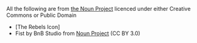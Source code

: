 All the following are from [the Noun Project](https://thenounproject.com) licenced under either Creative Commons or Public Domain

* [The Rebels Icon]
* Fist by BnB Studio from <a href="https://thenounproject.com/browse/icons/term/fist/" target="_blank" title="Fist Icons">Noun Project</a> (CC BY 3.0)
